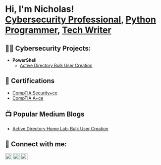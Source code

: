 <h1>Hi, I'm Nicholas! <br/><a href="https://www.linkedin.com/in/nfarmer48/">Cybersecurity Professional</a>, <a href="https://github.com/nfarmer0101">Python Programmer</a>, <a href="https://www.medium.com/@nfarmer0101">Tech Writer</a></h1>

<h2>👨‍💻 Cybersecurity Projects:</h2>

- <b>PowerShell</b>
  - [Active Directory Bulk User Creation](https://github.com/nfarmer0101/Active-Directory-User-Creation)


<h2>📃 Certifications</h2>

- [CompTIA Security+ce](https://www.credly.com/badges/bd5c4305-224d-4277-b7bb-a5cd7d1d1c54/public_url)
- [CompTIA A+ce](https://www.credly.com/badges/df7b8824-c517-4ae0-a87d-beb0c0e0fc31/public_url)

<h2>📺 Popular Medium Blogs</h2>

- [Active Directory Home Lab: Bulk User Creation](https://medium.com/@nfarmer0101/easy-home-lab-for-entry-into-it-setting-up-microsoft-active-directory-using-oracle-virtualbox-80a6a2a9e7d0)

<h2> 🤳 Connect with me:</h2>

[<img align="left" alt="NicholasFarmer | Twitter" width="22px" src="https://cdn.jsdelivr.net/npm/simple-icons@v3/icons/twitter.svg" />][twitter]
[<img align="left" alt="NicholasFarmer | LinkedIn" width="22px" src="https://cdn.jsdelivr.net/npm/simple-icons@v3/icons/linkedin.svg" />][linkedin]
[<img align="left" alt="NicholasFarmer | Medium" width="22px" src="https://cdn.jsdelivr.net/npm/simple-icons@v3/icons/medium.svg" />][medium]


[twitter]: https://twitter.com/nfarmer0101
[linkedin]: https://linkedin.com/in/nfarmer48
[medium]: https://medium.com/in/@nfarmer0101


<!--
**nfarmer0101/nfarmer0101** is a ✨ _special_ ✨ repository because its `README.md` (this file) appears on your GitHub profile.

Here are some ideas to get you started:

- 🔭 I’m currently working on ...
- 🌱 I’m currently learning ...
- 👯 I’m looking to collaborate on ...
- 🤔 I’m looking for help with ...
- 💬 Ask me about ...
- 📫 How to reach me: ...
- 😄 Pronouns: ...
- ⚡ Fun fact: ...
-->
